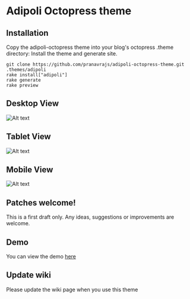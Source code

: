 # Adipoli Octopress theme 

## Installation

Copy the adipoli-octopress theme into your blog's octopress .theme directory:
Install the theme and generate site.

```
git clone https://github.com/pranavrajs/adipoli-octopress-theme.git .themes/adipoli
rake install["adipoli"]
rake generate
rake preview

```
## Desktop View 
![Alt text](http://maangalabs.com/images/posts/5/theme-1.png "Desktop View")

## Tablet View 
![Alt text](http://maangalabs.com/images/posts/5/theme-2.png "Tablet View")

## Mobile View 
![Alt text](http://maangalabs.com/images/posts/5/theme-3.png "Mobile View")


## Patches welcome!

This is a first draft only. Any ideas, suggestions or improvements are welcome.

## Demo

You can view the demo [here](http://maangalabs.com/)

## Update wiki
Please update the wiki page when you use this theme 
